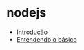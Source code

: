 # nodejs

- [Introdução](001-introducao/README.md)
- [Entendendo o básico](002-entendendo-o-basico/README.md)
